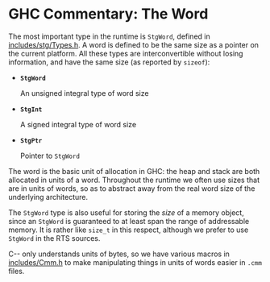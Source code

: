 # GHC Commentary: The Word


The most important type in the runtime is `StgWord`, defined in [includes/stg/Types.h](https://gitlab.haskell.org/ghc/ghc/blob/master/includes/stg/Types.h).  A word is defined to be the same size as a pointer on the current platform.  All these types are interconvertible without losing information, and have the same size (as reported by `sizeof`):

- **`StgWord`**

  An unsigned integral type of word size

- **`StgInt`**

  A signed integral type of word size

- **`StgPtr`**

  Pointer to `StgWord`


The word is the basic unit of allocation in GHC: the heap and stack are both allocated in units of a word.  Throughout the runtime we often use sizes that are in units of words, so as to abstract away from the real word size of the underlying architecture.


The `StgWord` type is also useful for storing the *size* of a memory object, since an `StgWord` is guaranteed to at least span the range of addressable memory. It is rather like `size_t` in this respect, although we prefer to use `StgWord` in the RTS sources.


C-- only understands units of bytes, so we have various macros in [includes/Cmm.h](https://gitlab.haskell.org/ghc/ghc/blob/master/includes/Cmm.h) to make manipulating things in units of words easier in `.cmm` files.
